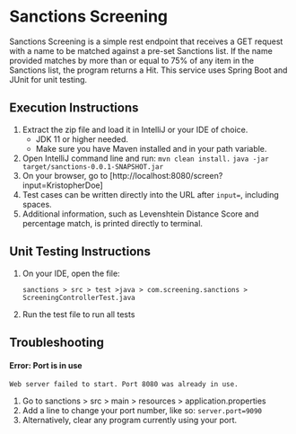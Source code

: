 # Sanctions Screening

Sanctions Screening is a simple rest endpoint that receives a GET request with a name to be matched against a pre-set Sanctions list.
If the name provided matches by more than or equal to 75% of any item in the Sanctions list, the program returns a Hit.
This service uses Spring Boot and JUnit for unit testing.


## Execution Instructions

1. Extract the zip file and load it in IntelliJ or your IDE of choice.
    - JDK 11 or higher needed.
    - Make sure you have Maven installed and in your path variable.
2. Open IntelliJ command line and run:
    `mvn clean install.`
    `java -jar target/sanctions-0.0.1-SNAPSHOT.jar`
3. On your browser, go to [http://localhost:8080/screen?input=KristopherDoe]
4. Test cases can be written directly into the URL after `input=`, including spaces.
5. Additional information, such as Levenshtein Distance Score and percentage match, is printed directly
    to terminal.


## Unit Testing Instructions

1. On your IDE, open the file:

	`sanctions > src > test >java > com.screening.sanctions > ScreeningControllerTest.java`

2.  Run the test file to run all tests


## Troubleshooting

#### Error: Port is in use
`Web server failed to start. Port 8080 was already in use.`

1. Go to sanctions > src > main > resources > application.properties
2. Add a line to change your port number, like so:
		`server.port=9090`
3. Alternatively, clear any program currently using your port.